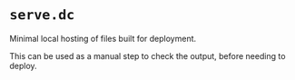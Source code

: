 # `serve.dc`

Minimal local hosting of files built for deployment.

This can be used as a manual step to check the output, before needing to deploy.

